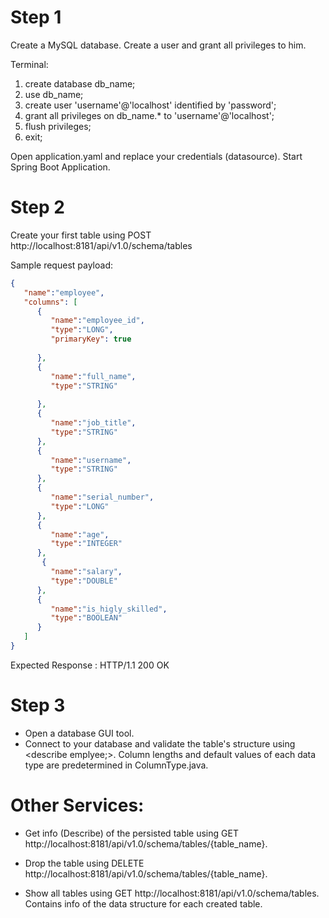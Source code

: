 # Step 1
Create a MySQL database.
Create a user and grant all privileges to him.

Terminal:
1) create database db_name;
2) use db_name;
3) create user 'username'@'localhost' identified by 'password';
4) grant all privileges on db_name.* to 'username'@'localhost';
5) flush privileges;
6) exit;

Open application.yaml and replace your credentials (datasource).
Start Spring Boot Application.



# Step 2
Create your first table using POST http://localhost:8181/api/v1.0/schema/tables

Sample request payload:
```json
{  
   "name":"employee",
   "columns": [
      {
         "name":"employee_id",
         "type":"LONG",
         "primaryKey": true
        
      },
      {  
         "name":"full_name",
         "type":"STRING"
          
      },
      {  
         "name":"job_title",
         "type":"STRING"
      },
      {  
         "name":"username",
         "type":"STRING"
      },
      {  
         "name":"serial_number",
         "type":"LONG"
      },
      {  
         "name":"age",
         "type":"INTEGER"
      },
       {  
         "name":"salary",
         "type":"DOUBLE"
      },
      {
      	 "name":"is_higly_skilled",
         "type":"BOOLEAN"
      }
   ]
}
```

Expected Response : HTTP/1.1 200 OK 

# Step 3
- Open a database GUI tool.
- Connect to your database and validate the table's structure using <describe emplyee;>. Column lengths and default values of each data type are predetermined in ColumnType.java.


# Other Services:
- Get info (Describe) of the persisted table using GET http://localhost:8181/api/v1.0/schema/tables/{table_name}.

- Drop the table using DELETE http://localhost:8181/api/v1.0/schema/tables/{table_name}.

- Show all tables using GET http://localhost:8181/api/v1.0/schema/tables.
  Contains info of the data structure for each created table. 








